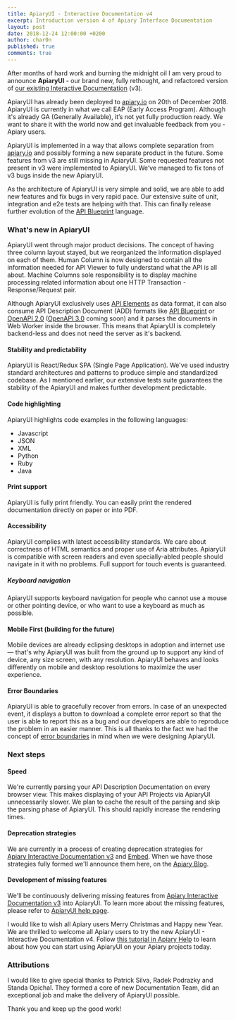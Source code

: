 ```yaml
---
title: ApiaryUI - Interactive Documentation v4
excerpt: Introduction version 4 of Apiary Interface Documentation
layout: post
date: 2018-12-24 12:00:00 +0200
author: char0n
published: true
comments: true
---
```


After months of hard work and burning the midnight oil I am very proud to announce
**ApiaryUI** - our brand new, fully rethought, and refactored version of 
[our existing Interactive Documentation](https://help.apiary.io/tools/interactive-documentation/) (v3).

ApiaryUI has already been deployed to [apiary.io](https://apiary.io/) on 20th of December 2018. 
ApiaryUI is currently in what we call EAP (Early Access Program).
Although it's already GA (Generally Available), it’s not yet fully production ready.
We want to share it with the world now and get invaluable feedback from you - Apiary users.

ApiaryUI is implemented in a way that allows complete separation from [apiary.io](https://apiary.io/)
and possibly forming a new separate product in the future. Some features from v3 are still missing
in ApiaryUI. Some requested features not present in v3 were implemented to ApiaryUI.
We’ve managed to fix tons of v3 bugs inside the new ApiaryUI. 

As the architecture of ApiaryUI is very simple and solid, we are able to add new features
and fix bugs in very rapid pace. Our extensive suite of unit, integration and e2e tests
are helping with that. This can finally release further evolution of the [API Blueprint](https://apiblueprint.org/) language.

### What's new in ApiaryUI

ApiaryUI went through major product decisions. The concept of having three column layout stayed,
but we reorganized the information displayed on each of them. Human Column is now designed
to contain all the information needed for API Viewer to fully understand what the API is all about.
Machine Columns sole responsibility is to display machine processing related information
about one HTTP Transaction - Response/Request pair.

Although ApiaryUI exclusively uses [API Elements](https://apielements.org/) as data format, it can also consume
API Description Document (ADD) formats like [API Blueprint](https://apiblueprint.org/) or [OpenAPI 2.0](https://github.com/OAI/OpenAPI-Specification/blob/master/versions/2.0.md) ([OpenAPI 3.0](https://github.com/OAI/OpenAPI-Specification/blob/master/versions/3.0.0.md) coming soon)
and it parses the documents in Web Worker inside the browser. This means that ApiaryUI is completely
backend-less and does not need the server as it's backend.

#### Stability and predictability

ApiaryUI is React/Redux SPA (Single Page Application). We've used industry standard architectures
and patterns to produce simple and standardized codebase. As I mentioned earlier, our extensive
tests suite guarantees the stability of the ApiaryUI and makes further development predictable. 


#### Code highlighting

ApiaryUI highlights code examples in the following languages:

- Javascript
- JSON
- XML
- Python
- Ruby
- Java

#### Print support

ApiaryUI is fully print friendly. You can easily print the rendered documentation directly on paper or into PDF.


#### Accessibility

ApiaryUI complies with latest accessibility standards. We care about correctness of HTML semantics and proper use of Aria attributes.
ApiaryUI is compatible with screen readers and even specially-abled people should navigate in it with no problems.
Full support for touch events is guaranteed.

##### Keyboard navigation

ApiaryUI supports keyboard navigation for people who cannot use a mouse or other pointing device, 
or who want to use a keyboard as much as possible.


#### Mobile First (building for the future)

Mobile devices are already eclipsing desktops in adoption and internet use — that's why ApiaryUI was built from
the ground up to support any kind of device, any size screen, with any resolution. 
ApiaryUI behaves and looks differently on mobile and desktop resolutions to maximize the user experience. 

#### Error Boundaries

ApiaryUI is able to gracefully recover from errors. In case of an unexpected event,
it displays a button to download a complete error report so that the user is able
to report this as a bug and our developers are able to reproduce the problem
in an easier manner. This is all thanks to the fact we had the concept
of [error boundaries](https://reactjs.org/docs/error-boundaries.html) in mind when we were designing ApiaryUI.

### Next steps

#### Speed

We're currently parsing your API Description Documentation on every browser view. This makes
displaying of your API Projects via ApiaryUI unnecessarily slower. We plan to cache the result
of the parsing and skip the parsing phase of ApiaryUI. This should rapidly increase the
rendering times.  


#### Deprecation strategies

We are currently in a process of creating deprecation strategies for  
[Apiary Interactive Documentation v3](https://help.apiary.io/tools/interactive-documentation/)
and [Embed](https://help.apiary.io/tools/embed/). When we have those strategies fully formed
we'll announce them here, on the [Apiary Blog](https://blog.apiary.io/).

#### Development of missing features

We'll be continuously delivering missing features from [Apiary Interactive Documentation v3](https://help.apiary.io/tools/interactive-documentation/) into ApiaryUI.
To learn more about the missing features, please refer to [ApiaryUI help page](https://help.apiary.io/tools/interactive-documentation-v4/).


I would like to wish all Apiary users Merry Christmas and Happy new Year. We are thrilled to 
welcome all Apiary users to try the new ApiaryUI - Interactive Documentation v4. 
Follow [this tutorial in Apiary Help](https://help.apiary.io/tools/interactive-documentation-v4/) to learn about how you can start using ApiaryUI on your Apiary projects today.


### Attributions

I would like to give special thanks to Patrick Silva, Radek Podrazky and Standa Opichal.
They formed a core of new Documentation Team, did an exceptional job and make the delivery of ApiaryUI possible.

Thank you and keep up the good work!

